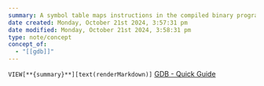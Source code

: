```yaml
---
summary: A symbol table maps instructions in the compiled binary program to their corresponding variable, function, or line in the source code.
date created: Monday, October 21st 2024, 3:57:31 pm
date modified: Monday, October 21st 2024, 3:58:31 pm
type: note/concept
concept_of:
  - "[[gdb]]"
---
```

`VIEW[**{summary}**][text(renderMarkdown)]`
[GDB - Quick Guide](https://www.tutorialspoint.com/gnu_debugger/gdb_quick_guide.htm)